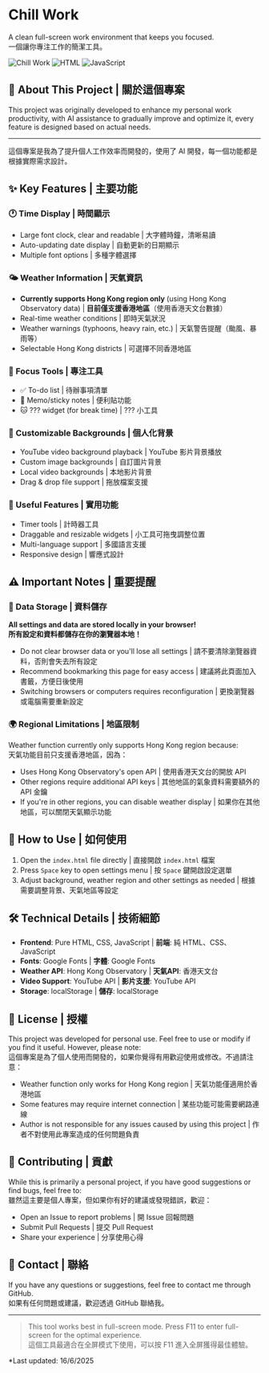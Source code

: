 # Chill Work

A clean full-screen work environment that keeps you focused.  
一個讓你專注工作的簡潔工具。

![Chill Work](https://img.shields.io/badge/Status-Active-brightgreen) ![HTML](https://img.shields.io/badge/HTML-CSS-blue) ![JavaScript](https://img.shields.io/badge/JavaScript-Vanilla-yellow)

## 📝 About This Project | 關於這個專案

This project was originally developed to enhance my personal work productivity, with AI assistance to gradually improve and optimize it, every feature is designed based on actual needs.

---

這個專案是我為了提升個人工作效率而開發的，使用了 AI 開發，每一個功能都是根據實際需求設計。

## ✨ Key Features | 主要功能

### 🕐 Time Display | 時間顯示
- Large font clock, clear and readable | 大字體時鐘，清晰易讀
- Auto-updating date display | 自動更新的日期顯示
- Multiple font options | 多種字體選擇

### 🌤️ Weather Information | 天氣資訊
- **Currently supports Hong Kong region only** (using Hong Kong Observatory data) | **目前僅支援香港地區**（使用香港天文台數據）
- Real-time weather conditions | 即時天氣狀況
- Weather warnings (typhoons, heavy rain, etc.) | 天氣警告提醒（颱風、暴雨等）
- Selectable Hong Kong districts | 可選擇不同香港地區

### 🎯 Focus Tools | 專注工具
- ✅ To-do list | 待辦事項清單
- 📝 Memo/sticky notes | 便利貼功能
- 🐱 ??? widget (for break time) | ??? 小工具

### 🎨 Customizable Backgrounds | 個人化背景
- YouTube video background playback | YouTube 影片背景播放
- Custom image backgrounds | 自訂圖片背景
- Local video backgrounds | 本地影片背景
- Drag & drop file support | 拖放檔案支援

### 🔧 Useful Features | 實用功能
- Timer tools | 計時器工具
- Draggable and resizable widgets | 小工具可拖曳調整位置
- Multi-language support | 多國語言支援
- Responsive design | 響應式設計

## ⚠️ Important Notes | 重要提醒

### 📱 Data Storage | 資料儲存
**All settings and data are stored locally in your browser!**  
**所有設定和資料都儲存在你的瀏覽器本地！**

- Do not clear browser data or you'll lose all settings | 請不要清除瀏覽器資料，否則會失去所有設定
- Recommend bookmarking this page for easy access | 建議將此頁面加入書籤，方便日後使用
- Switching browsers or computers requires reconfiguration | 更換瀏覽器或電腦需要重新設定

### 🌍 Regional Limitations | 地區限制
Weather function currently only supports Hong Kong region because:  
天氣功能目前只支援香港地區，因為：

- Uses Hong Kong Observatory's open API | 使用香港天文台的開放 API
- Other regions require additional API keys | 其他地區的氣象資料需要額外的 API 金鑰
- If you're in other regions, you can disable weather display | 如果你在其他地區，可以關閉天氣顯示功能

## 🚀 How to Use | 如何使用

1. Open the `index.html` file directly | 直接開啟 `index.html` 檔案
2. Press `Space` key to open settings menu | 按 `Space` 鍵開啟設定選單
3. Adjust background, weather region and other settings as needed | 根據需要調整背景、天氣地區等設定

## 🛠️ Technical Details | 技術細節

- **Frontend**: Pure HTML, CSS, JavaScript | **前端**: 純 HTML、CSS、JavaScript
- **Fonts**: Google Fonts | **字體**: Google Fonts
- **Weather API**: Hong Kong Observatory | **天氣API**: 香港天文台
- **Video Support**: YouTube API | **影片支援**: YouTube API
- **Storage**: localStorage | **儲存**: localStorage

## 📄 License | 授權

This project was developed for personal use. Feel free to use or modify if you find it useful. However, please note:  
這個專案是為了個人使用而開發的，如果你覺得有用歡迎使用或修改。不過請注意：

- Weather function only works for Hong Kong region | 天氣功能僅適用於香港地區
- Some features may require internet connection | 某些功能可能需要網路連線
- Author is not responsible for any issues caused by using this project | 作者不對使用此專案造成的任何問題負責

## 🤝 Contributing | 貢獻

While this is primarily a personal project, if you have good suggestions or find bugs, feel free to:  
雖然這主要是個人專案，但如果你有好的建議或發現錯誤，歡迎：

- Open an Issue to report problems | 開 Issue 回報問題
- Submit Pull Requests | 提交 Pull Request
- Share your experience | 分享使用心得

## 📧 Contact | 聯絡

If you have any questions or suggestions, feel free to contact me through GitHub.  
如果有任何問題或建議，歡迎透過 GitHub 聯絡我。

---

> This tool works best in full-screen mode. Press F11 to enter full-screen for the optimal experience.  
> 這個工具最適合在全屏模式下使用，可以按 F11 進入全屏獲得最佳體驗。

*Last updated: 16/6/2025
